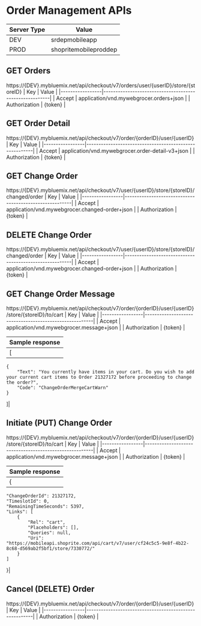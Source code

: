# Order Management APIs

| Server Type       | Value                         |
|-------------------|-------------------------------|
| DEV               | srdepmobileapp                |
| PROD              | shopritemobileproddep         |

## GET Orders
https://{DEV}.mybluemix.net/api/checkout/v7/orders/user/{userID}/store/{storeID}
| Key             | Value                                                  |
|-----------------|--------------------------------------------------------|
| Accept          | application/vnd.mywebgrocer.orders+json                |
| Authorization   | {token}                                                |


## GET Order Detail
https://{DEV}.mybluemix.net/api/checkout/v7/order/{orderID}/user/{userID}
| Key             | Value                                                  |
|-----------------|--------------------------------------------------------|
| Accept          | application/vnd.mywebgrocer.order-detail-v3+json       |
| Authorization   | {token}                                                |


## GET Change Order
https://{DEV}.mybluemix.net/api/checkout/v7/user/{userID}/store/{storeID}/changed/order
| Key             | Value                                                  |
|-----------------|--------------------------------------------------------|
| Accept          | application/vnd.mywebgrocer.changed-order+json         |
| Authorization   | {token}                                                |


## DELETE Change Order
https://{DEV}.mybluemix.net/api/checkout/v7/user/{userID}/store/{storeID}/changed/order
| Key             | Value                                                  |
|-----------------|--------------------------------------------------------|
| Accept          | application/vnd.mywebgrocer.changed-order+json         |
| Authorization   | {token}                                                |


## GET Change Order Message
https://{DEV}.mybluemix.net/api/checkout/v7/order/{orderID}/user/{userID}/store/{storeID}/to/cart
| Key             | Value                                                  |
|-----------------|--------------------------------------------------------|
| Accept          | application/vnd.mywebgrocer.message+json               |
| Authorization   | {token}                                                |

|Sample response                                                                 |
|--------------------------------------------------------------------------------|
|[
    {
        "Text": "You currently have items in your cart. Do you wish to add your current cart items to Order 21327172 before proceeding to change the order?",
        "Code": "ChangeOrderMergeCartWarn"
    }
]|


## Initiate (PUT) Change Order
https://{DEV}.mybluemix.net/api/checkout/v7/order/{orderID}/user/{userID}/store/{storeID}/to/cart
| Key             | Value                                                  |
|-----------------|--------------------------------------------------------|
| Accept          | application/vnd.mywebgrocer.message+json               |
| Authorization   | {token}                                                |

|Sample response                                                                 |
|--------------------------------------------------------------------------------|
|{
    "ChangeOrderId": 21327172,
    "TimeslotId": 0,
    "RemainingTimeSeconds": 5397,
    "Links": [
        {
            "Rel": "cart",
            "Placeholders": [],
            "Queries": null,
            "Uri": "https://mobileapi.shoprite.com/api/cart/v7/user/cf24c5c5-9e8f-4b22-8c68-d569ab2f5bf1/store/7330772/"
        }
    ]
}|

## Cancel (DELETE) Order
https://{DEV}.mybluemix.net/api/checkout/v7/order/{orderID}/user/{userID}
| Key             | Value                                                  |
|-----------------|--------------------------------------------------------|
| Authorization   | {token}                                                |
